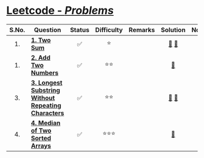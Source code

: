 # [Leetcode - <em>Problems</em>](https://leetcode.com/problemset/)
| S.No. | Question | Status | Difficulty | Remarks | Solution | Notes |
| :---: | -------- | :----: | :--------: | ------- | :------: | ----- |
| 1. | [**1. Two Sum**](https://leetcode.com/problems/two-sum/description/) | :white_check_mark: | :star: | | [:link:](solutions/1/1.md) [:link:](solutions/1/1a.md) | |
| 1. | [**2. Add Two Numbers**](https://leetcode.com/problems/add-two-numbers/description/) | :white_check_mark: | :star::star: | | [:link:](solutions/2/2.md) | |
| 3. | [**3. Longest Substring Without Repeating Characters**](https://leetcode.com/problems/longest-substring-without-repeating-characters/description/) | :white_check_mark: | :star::star: | | [:link:](solutions/3/3.md) [:link:](solutions/3/3a.md) | |
| 4. | [**4. Median of Two Sorted Arrays**](https://leetcode.com/problems/median-of-two-sorted-arrays/description/) | :white_check_mark: | :star::star::star: | | [:link:](solutions/4/4.md) | |